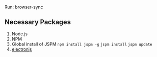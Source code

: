 Run: browser-sync


## Necessary Packages
1. Node.js
2. NPM
3. Global install of JSPM
`npm install jspm -g`
`jspm install`
`jspm update`
4. <a href="https://electronjs.org/docs/tutorial/installation">electronjs</a>
